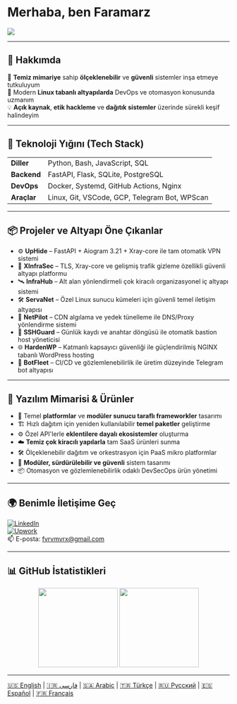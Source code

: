 <!-- GitHub Profil README'si - Faramarz Derakhshani -->
<h1 align="left">Merhaba, ben Faramarz</h1>

<p align="left">
  <img src="https://readme-typing-svg.herokuapp.com/?lines=Full-Stack+Developer;DevOps+Engineer;Linux+Automation+Expert;Clean+Architecture+Lover;Cybersecurity+Explorer&left=true&width=700&height=45">
</p>

---

## 🚀 Hakkımda

🎯 **Temiz mimariye** sahip **ölçeklenebilir** ve **güvenli** sistemler inşa etmeye tutkuluyum  
🔧 Modern **Linux tabanlı altyapılarda** DevOps ve otomasyon konusunda uzmanım  
💡 **Açık kaynak**, **etik hackleme** ve **dağıtık sistemler** üzerinde sürekli keşif halindeyim

---

## 🧰 Teknoloji Yığını (Tech Stack)

<table>
<tr>
  <td><strong>Diller</strong></td>
  <td>Python, Bash, JavaScript, SQL</td>
</tr>
<tr>
  <td><strong>Backend</strong></td>
  <td>FastAPI, Flask, SQLite, PostgreSQL</td>
</tr>
<tr>
  <td><strong>DevOps</strong></td>
  <td>Docker, Systemd, GitHub Actions, Nginx</td>
</tr>
<tr>
  <td><strong>Araçlar</strong></td>
  <td>Linux, Git, VSCode, GCP, Telegram Bot, WPScan</td>
</tr>
</table>

---

## 📦 Projeler ve Altyapı Öne Çıkanlar

- ⚙️ **UpHide** – FastAPI + Aiogram 3.21 + Xray-core ile tam otomatik VPN sistemi  
- 🧠 **XInfraSec** – TLS, Xray-core ve gelişmiş trafik gizleme özellikli güvenli altyapı platformu  
- 🛰️ **InfraHub** – Alt alan yönlendirmeli çok kiracılı organizasyonel iç altyapı sistemi  
- 🛠️ **ServaNet** – Özel Linux sunucu kümeleri için güvenli temel iletişim altyapısı  
- 🧭 **NetPilot** – CDN algılama ve yedek tünelleme ile DNS/Proxy yönlendirme sistemi  
- 🔐 **SSHGuard** – Günlük kaydı ve anahtar döngüsü ile otomatik bastion host yöneticisi  
- 🌐 **HardenWP** – Katmanlı kapsayıcı güvenliği ile güçlendirilmiş NGINX tabanlı WordPress hosting  
- 🤖 **BotFleet** – CI/CD ve gözlemlenebilirlik ile üretim düzeyinde Telegram bot altyapısı

---

## 🧩 Yazılım Mimarisi & Ürünler

- 🧱 Temel **platformlar** ve **modüler sunucu taraflı frameworkler** tasarımı  
- 🏗️ Hızlı dağıtım için yeniden kullanılabilir **temel paketler** geliştirme  
- ⚙️ Özel API'lerle **eklentilere dayalı ekosistemler** oluşturma  
- ☁️ **Temiz çok kiracılı yapılarla** tam SaaS ürünleri sunma  
- 🛠️ Ölçeklenebilir dağıtım ve orkestrasyon için PaaS mikro platformlar  
- 🧠 **Modüler, sürdürülebilir ve güvenli** sistem tasarımı  
- 📦 Otomasyon ve gözlemlenebilirlik odaklı DevSecOps ürün yönetimi

---

## 🌍 Benimle İletişime Geç

[![LinkedIn](https://img.shields.io/badge/LinkedIn-Profile-blue?style=flat&logo=linkedin)](https://www.linkedin.com/in/faramarz-derakhshani)  
[![Upwork](https://img.shields.io/badge/Upwork-Freelancer-brightgreen?style=flat&logo=upwork)](https://www.upwork.com/freelancers/~01b0220ff9466dec7f)  
📫 E-posta: fvrvmvrx@gmail.com

---

## 📊 GitHub İstatistikleri

<p align="center">
  <img src="https://github-readme-stats.vercel.app/api?username=faramarzderakhshani&show_icons=true&theme=tokyonight" height="180" />
  <img src="https://github-readme-stats.vercel.app/api/top-langs/?username=faramarzderakhshani&layout=compact&theme=tokyonight" height="180"/>
</p>

---

[🇺🇸 English](./README.md) | [🇮🇷 فارسی](./README.fa.md) | [🇸🇦 Arabic](./README.ar.md) | [🇹🇷 Türkçe](./README.tr.md) | [🇷🇺 Русский](./README.ru.md) | [🇪🇸 Español](./README.es.md) | [🇫🇷 Français](./README.fr.md)
